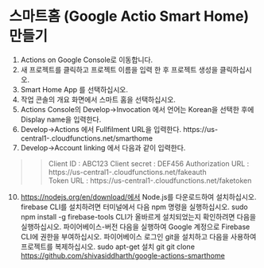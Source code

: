# 스마트홈 (Google Actio Smart Home) 만들기

1. Actions on Google Console로 이동합니다.
2. 새 프로젝트를 클릭하고 프로젝트 이름을 입력 한 후 프로젝트 생성을 클릭하십시오.
3. Smart Home App 를 선택하십시오.
4. 작업 콘솔의 개요 화면에서 스마트 홈을 선택하십시오.
5. Actions Console의 Develop->Invocation 에서 언어는 Korean을 선택한 후에 Display name을 입력한다. 
6. Develop->Actions 에서 Fullfilment URL을 입력한다. 
    https://us-central1-<project-id>.cloudfunctions.net/smarthome
7. Develop->Account linking 에서 다음과 같이 입력한다.
>   > Client ID               : ABC123
Client secret           : DEF456
    Authorization URL       : https://us-central1-<project-id>.cloudfunctions.net/fakeauth  
    Token URL               : https://us-central1-<project-id>.cloudfunctions.net/faketoken   


10. https://nodejs.org/en/download/에서 Node.js를 다운로드하여 설치하십시오.
firebase CLI를 설치하려면 터미널에서 다음 npm 명령을 실행하십시오.
sudo npm install -g firebase-tools
CLI가 올바르게 설치되었는지 확인하려면 다음을 실행하십시오.
파이어베이스-버전
다음을 실행하여 Google 계정으로 Firebase CLI에 권한을 부여하십시오.
파이어베이스 로그인
git을 설치하고 다음을 사용하여 프로젝트를 복제하십시오.
sudo apt-get 설치 git
git clone https://github.com/shivasiddharth/google-actions-smarthome